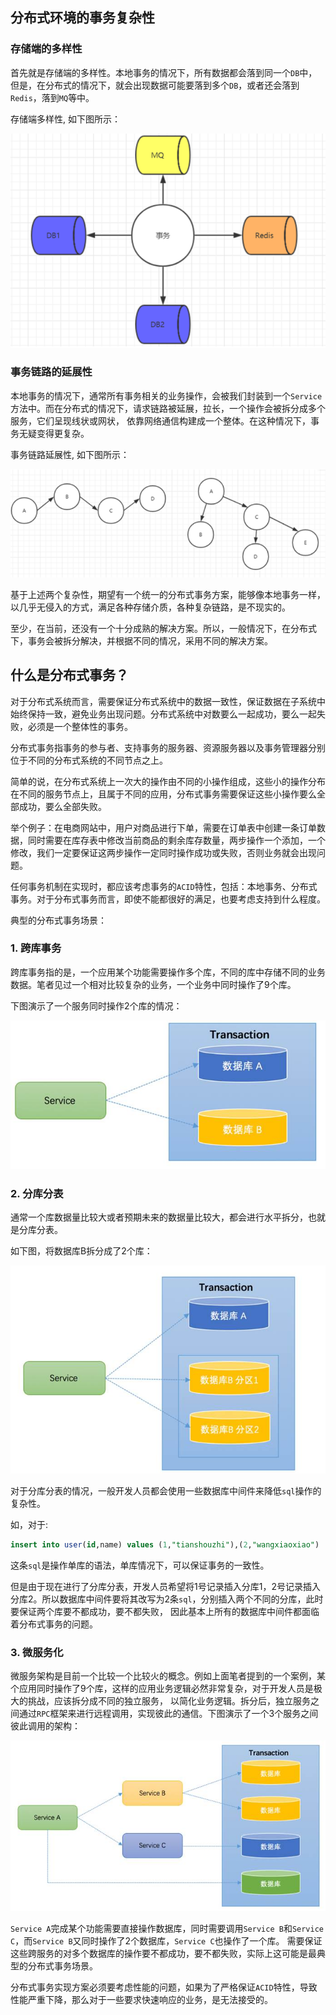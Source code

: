 ## 分布式环境的事务复杂性

### 存储端的多样性

首先就是存储端的多样性。本地事务的情况下，所有数据都会落到同一个`DB`中，但是，在分布式的情况下，就会出现数据可能要落到多个`DB`，或者还会落到`Redis`，落到`MQ`等中。

存储端多样性, 如下图所示：

![img_1.png](img_1.png)

### 事务链路的延展性

本地事务的情况下，通常所有事务相关的业务操作，会被我们封装到一个`Service`方法中。而在分布式的情况下，请求链路被延展，拉长，一个操作会被拆分成多个服务，它们呈现线状或网状，
依靠网络通信构建成一个整体。在这种情况下，事务无疑变得更复杂。

事务链路延展性, 如下图所示：

![img_2.png](img_2.png)

基于上述两个复杂性，期望有一个统一的分布式事务方案，能够像本地事务一样，以几乎无侵入的方式，满足各种存储介质，各种复杂链路，是不现实的。

至少，在当前，还没有一个十分成熟的解决方案。所以，一般情况下，在分布式下，事务会被拆分解决，并根据不同的情况，采用不同的解决方案。

## 什么是分布式事务？

对于分布式系统而言，需要保证分布式系统中的数据一致性，保证数据在子系统中始终保持一致，避免业务出现问题。分布式系统中对数要么一起成功，要么一起失败，必须是一个整体性的事务。

分布式事务指事务的参与者、支持事务的服务器、资源服务器以及事务管理器分别位于不同的分布式系统的不同节点之上。

简单的说，在分布式系统上一次大的操作由不同的小操作组成，这些小的操作分布在不同的服务节点上，且属于不同的应用，分布式事务需要保证这些小操作要么全部成功，要么全部失败。

举个例子：在电商网站中，用户对商品进行下单，需要在订单表中创建一条订单数据，同时需要在库存表中修改当前商品的剩余库存数量，两步操作一个添加，一个修改，我们一定要保证这两步操作一定同时操作成功或失败，否则业务就会出现问题。

任何事务机制在实现时，都应该考虑事务的`ACID`特性，包括：本地事务、分布式事务。对于分布式事务而言，即使不能都很好的满足，也要考虑支持到什么程度。

典型的分布式事务场景：

### 1. 跨库事务
   
跨库事务指的是，一个应用某个功能需要操作多个库，不同的库中存储不同的业务数据。笔者见过一个相对比较复杂的业务，一个业务中同时操作了9个库。

下图演示了一个服务同时操作2个库的情况：

![img_3.png](img_3.png)

### 2. 分库分表

通常一个库数据量比较大或者预期未来的数据量比较大，都会进行水平拆分，也就是分库分表。

如下图，将数据库B拆分成了2个库：

![img_4.png](img_4.png)

对于分库分表的情况，一般开发人员都会使用一些数据库中间件来降低`sql`操作的复杂性。

如，对于:
```sql
insert into user(id,name) values (1,"tianshouzhi"),(2,"wangxiaoxiao")
```
这条`sql`是操作单库的语法，单库情况下，可以保证事务的一致性。

但是由于现在进行了分库分表，开发人员希望将1号记录插入分库1，2号记录插入分库2。所以数据库中间件要将其改写为2条`sql`，分别插入两个不同的分库，此时要保证两个库要不都成功，要不都失败，
因此基本上所有的数据库中间件都面临着分布式事务的问题。

### 3. 微服务化

微服务架构是目前一个比较一个比较火的概念。例如上面笔者提到的一个案例，某个应用同时操作了9个库，这样的应用业务逻辑必然非常复杂，对于开发人员是极大的挑战，应该拆分成不同的独立服务，
以简化业务逻辑。拆分后，独立服务之间通过`RPC`框架来进行远程调用，实现彼此的通信。下图演示了一个3个服务之间彼此调用的架构：

![img_5.png](img_5.png)

`Service A`完成某个功能需要直接操作数据库，同时需要调用`Service B`和`Service C`，而`Service B`又同时操作了2个数据库，`Service C`也操作了一个库。
需要保证这些跨服务的对多个数据库的操作要不都成功，要不都失败，实际上这可能是最典型的分布式事务场景。

分布式事务实现方案必须要考虑性能的问题，如果为了严格保证`ACID`特性，导致性能严重下降，那么对于一些要求快速响应的业务，是无法接受的。